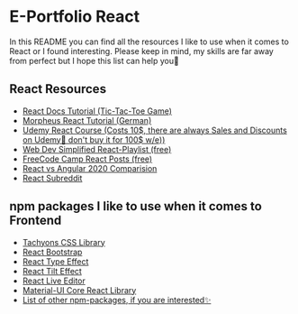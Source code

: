 # E-Portfolio React

In this README you can find all the resources I like to use when it comes to React or I found interesting. 
Please keep in mind, my skills are far away from perfect but I hope this list can help you🐝

## React Resources

<ul>
<li><a href="https://reactjs.org/tutorial/tutorial.html">React Docs Tutorial (Tic-Tac-Toe Game)</a></li>
<li><a href="https://www.youtube.com/watch?v=HCJCFV-OGnY&list=PLNmsVeXQZj7oi_Q4whC28Yp12l1I-hauk">Morpheus React Tutorial (German)</a></li>
<li><a href="https://www.udemy.com/course/complete-react-developer-zero-to-mastery/">Udemy React Course (Costs 10$, there are always Sales and Discounts on Udemy🦦 don't buy it for 100$ w/e))</a></li>
<li><a href="https://www.youtube.com/watch?v=1wZoGFF_oi4&list=PLZlA0Gpn_vH_NT5zPVp18nGe_W9LqBDQK">Web Dev Simplified React-Playlist (free)</a></li>
<li><a href="https://www.freecodecamp.org/news/tag/react/">FreeCode Camp React Posts (free)</a></li>
<li><a href="https://medium.com/@devathon_/react-vs-angular-2020-681339784b94">React vs Angular 2020 Comparision</a></li>
<li><a href="https://www.reddit.com/r/reactjs/">React Subreddit</a></li>
</ul>

## npm packages I like to use when it comes to Frontend

<ul>
<li><a href="https://www.npmjs.com/package/tachyons">Tachyons CSS Library</a></li>
<li><a href="https://www.npmjs.com/package/react-bootstrap">React Bootstrap</a></li>
<li><a href="https://www.npmjs.com/package/react-typist">React Type Effect</a></li>
<li><a href="https://www.npmjs.com/package/react-tilt">React Tilt Effect</a></li>
<li><a href="https://www.npmjs.com/package/react-live">React Live Editor</a></li>
<li><a href="https://www.npmjs.com/package/@material-ui/core">Material-UI Core React Library</a></li>
<li><a href="https://dev.to/manindu/a-list-of-useful-npm-packages-for-react-developers-3dhg">List of other npm-packages, if you are interested✨</a></li>
</ul>

